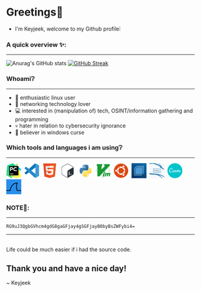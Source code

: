 # Greetings:wave:

- I'm Keyjeek, welcome to my Github profile:grey_exclamation:

### A quick overview :sparkles::
---
![Anurag's GitHub stats](https://github-readme-stats.vercel.app/api?username=Keyj33k&show_icons=true&theme=chartreuse-dark)
[![GitHub Streak](https://github-readme-streak-stats.herokuapp.com/?user=Keyj33k&theme=chartreuse-dark)](https://git.io/streak-stats)

### Whoami:grey_question:
---
- :penguin: enthusiastic linux user
- :satellite: networking technology lover
- :computer: interested in (manipulation of) tech, OSINT/information gathering and programming
- :skull: hater in relation to cybersecurity ignorance
- :ghost: believer in windows curse

### Which tools and languages i am using:grey_question:
---
<img src="https://github.com/Keyj33k/Keyj33k/blob/main/img/386b29ef.svg" title="PyCharm" alt="PyCharm" width="40" height="40"/>&nbsp;
<img src="https://raw.githubusercontent.com/devicons/devicon/1119b9f84c0290e0f0b38982099a2bd027a48bf1/icons/vscode/vscode-original.svg" title="VSCode" alt="VSCode" width="40" height="40"/>&nbsp;
<img src="https://raw.githubusercontent.com/devicons/devicon/1119b9f84c0290e0f0b38982099a2bd027a48bf1/icons/html5/html5-original.svg" title="HTML" alt="HTML" width="40" height="40"/>&nbsp;
<img src="https://raw.githubusercontent.com/devicons/devicon/1119b9f84c0290e0f0b38982099a2bd027a48bf1/icons/bash/bash-plain.svg" title="Bash" alt="Bash" width="40" height="40"/>&nbsp;
<img src="https://raw.githubusercontent.com/devicons/devicon/1119b9f84c0290e0f0b38982099a2bd027a48bf1/icons/python/python-original.svg" title="Python" alt="Python" width="40" height="40"/>&nbsp;
<img src="https://raw.githubusercontent.com/devicons/devicon/1119b9f84c0290e0f0b38982099a2bd027a48bf1/icons/vim/vim-plain.svg" title="Vim" alt="Vim" width="40" height="40"/>&nbsp;
<img src="https://raw.githubusercontent.com/devicons/devicon/1119b9f84c0290e0f0b38982099a2bd027a48bf1/icons/ubuntu/ubuntu-plain.svg" title="Ubuntu" alt="Ubuntu" width="40" height="40"/>&nbsp;
<img src="https://github.com/Keyj33k/Keyj33k/blob/main/img/bb.jpeg?raw=true" title="BackBox" alt="BackBox" width="40" height="40"/>&nbsp;
<img src="https://github.com/Keyj33k/Keyj33k/blob/main/img/kalilinux.png?raw=true" title="Kali" alt="Kali" width="40" height="40"/>&nbsp;
<img src="https://raw.githubusercontent.com/devicons/devicon/1119b9f84c0290e0f0b38982099a2bd027a48bf1/icons/canva/canva-original.svg" title="Canva" alt="Canva" width="40" height="40"/>&nbsp;
<img src="https://github.com/Keyj33k/Keyj33k/blob/main/img/wireshark.png?raw=true" title="Wireshark" alt="Wireshark" width="40" height="40"/>&nbsp;

### NOTE:snake::
---
```
RG9uJ3QgbGVhcm4gdG8gaGFjay4gSGFjayB0byBsZWFybi4=
```
---

<br>Life could be much easier if i had the source code.<br>

## Thank you and have a nice day!

~ Keyjeek


